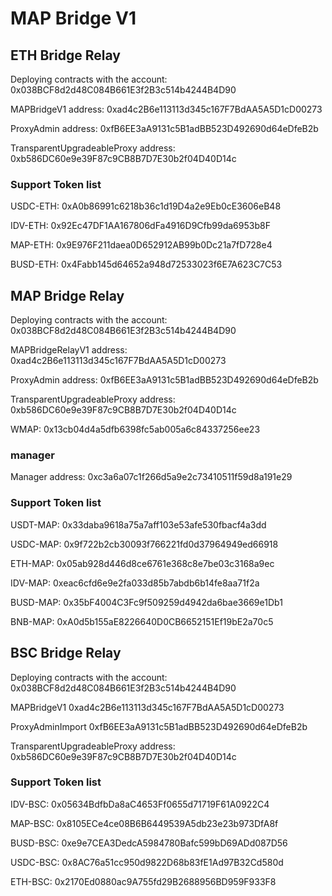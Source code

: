 # MAP Bridge V1


## ETH Bridge Relay

Deploying contracts with the account: 0x038BCF8d2d48C084B661E3f2B3c514b4244B4D90

MAPBridgeV1 address: 0xad4c2B6e113113d345c167F7BdAA5A5D1cD00273

ProxyAdmin address: 0xfB6EE3aA9131c5B1adBB523D492690d64eDfeB2b

TransparentUpgradeableProxy address: 0xb586DC60e9e39F87c9CB8B7D7E30b2f04D40D14c

### Support Token list

USDC-ETH:  0xA0b86991c6218b36c1d19D4a2e9Eb0cE3606eB48

IDV-ETH:    0x92Ec47DF1AA167806dFa4916D9Cfb99da6953b8F

MAP-ETH:    0x9E976F211daea0D652912AB99b0Dc21a7fD728e4

BUSD-ETH:   0x4Fabb145d64652a948d72533023f6E7A623C7C53


## MAP Bridge Relay

Deploying contracts with the account: 0x038BCF8d2d48C084B661E3f2B3c514b4244B4D90

MAPBridgeRelayV1 address: 0xad4c2B6e113113d345c167F7BdAA5A5D1cD00273

ProxyAdmin address: 0xfB6EE3aA9131c5B1adBB523D492690d64eDfeB2b

TransparentUpgradeableProxy address: 0xb586DC60e9e39F87c9CB8B7D7E30b2f04D40D14c


WMAP:   0x13cb04d4a5dfb6398fc5ab005a6c84337256ee23


### manager

Manager address: 0xc3a6a07c1f266d5a9e2c73410511f59d8a191e29

### Support Token list

USDT-MAP:   0x33daba9618a75a7aff103e53afe530fbacf4a3dd

USDC-MAP:   0x9f722b2cb30093f766221fd0d37964949ed66918

ETH-MAP:    0x05ab928d446d8ce6761e368c8e7be03c3168a9ec

IDV-MAP:    0xeac6cfd6e9e2fa033d85b7abdb6b14fe8aa71f2a

BUSD-MAP:   0x35bF4004C3Fc9f509259d4942da6bae3669e1Db1

BNB-MAP:    0xA0d5b155aE8226640D0CB6652151Ef19bE2a70c5


## BSC Bridge Relay

Deploying contracts with the account: 0x038BCF8d2d48C084B661E3f2B3c514b4244B4D90

MAPBridgeV1 0xad4c2B6e113113d345c167F7BdAA5A5D1cD00273

ProxyAdminImport 0xfB6EE3aA9131c5B1adBB523D492690d64eDfeB2b

TransparentUpgradeableProxy address: 0xb586DC60e9e39F87c9CB8B7D7E30b2f04D40D14c


### Support Token list

IDV-BSC:    0x05634BdfbDa8aC4653Ff0655d71719F61A0922C4

MAP-BSC:    0x8105ECe4ce08B6B6449539A5db23e23b973DfA8f

BUSD-BSC:   0xe9e7CEA3DedcA5984780Bafc599bD69ADd087D56

USDC-BSC:   0x8AC76a51cc950d9822D68b83fE1Ad97B32Cd580d

ETH-BSC:    0x2170Ed0880ac9A755fd29B2688956BD959F933F8


